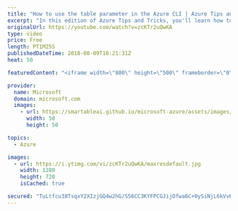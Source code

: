 ```yaml
---
title: "How to use the table parameter in the Azure CLI | Azure Tips and Tricks"
excerpt: "In this edition of Azure Tips and Tricks, you'll learn how to use the table parameter to change the format of the output when you are issuing commands with Azure CLI (Command Line Interface). When you work with version 2.0 of the Azure CLI, the results from the commands are typically returned in the"
originalUrl: https://youtube.com/watch?v=zcKTr2uQwKA
type: video
price: Free
length: PT1M25S
publishedDateTime: 2018-08-09T16:21:31Z
heat: 50

featuredContent: "<iframe width=\"800\" height=\"500\" frameborder=\"0\" src=\"https://www.youtube.com/embed/zcKTr2uQwKA\" allow=\"accelerometer; autoplay; encrypted-media; gyroscope; picture-in-picture\" allowfullscreen></iframe>"

provider:
  name: Microsoft
  domain: microsoft.com
  images:
    - url: https://smartableai.github.io/microsoft-azure/assets/images/organizations/microsoft.com-50x50.jpg
      width: 50
      height: 50

topics:
  - Azure

images:
  - url: https://i.ytimg.com/vi/zcKTr2uQwKA/maxresdefault.jpg
    width: 1280
    height: 720
    isCached: true

secured: "TuLtfcu38TsqxY2XIzjGQ4w2hG/S56CC3KYFPCGJijOfwa6C+0ySiNjL6kVvRbkSCuP7f7nXEthWWeIejpsaJqURpeiDgEX8RMewe8YA+ZlxnrQ9s90lQ73sUSW1fnPLdikBLtDc673F2cCDkaO9zQt0VfXfiJ0NyBoNtsIhwk11NrH3JCwPSCr4bGqyJHRei9o0zCvUhZUCMAb+XpuWCUePaC2QKNppuRzOXSOaXtGzohzP0n7lbkFgKM5McNkAADIPOXAGj6QCqSCSY2cZBaUiRX2QZDk9rz0n3nzh2mGnu4RZ/unL+VEGbVkm/Dq4CF+iOT5doV/XE/bOF2ag7DAQ4ZotTzBaQJ+p+KWYK/HS+P7ZOk2S0XdwL/lll7pLk/Z4iElrzmE9MyjtFnO9aFBpjkIVe6orJBcs/TSA6P4=;CIBBDrZkA5rG5KenrYDeCg=="
---
```


